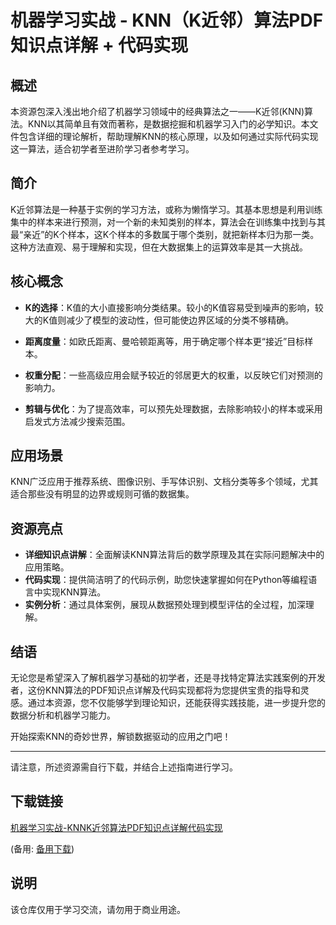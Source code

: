 # 机器学习实战 - KNN（K近邻）算法PDF知识点详解 + 代码实现

## 概述

本资源包深入浅出地介绍了机器学习领域中的经典算法之一——K近邻(KNN)算法。KNN以其简单且有效而著称，是数据挖掘和机器学习入门的必学知识。本文件包含详细的理论解析，帮助理解KNN的核心原理，以及如何通过实际代码实现这一算法，适合初学者至进阶学习者参考学习。

## 简介

K近邻算法是一种基于实例的学习方法，或称为懒惰学习。其基本思想是利用训练集中的样本来进行预测，对一个新的未知类别的样本，算法会在训练集中找到与其最“亲近”的K个样本，这K个样本的多数属于哪个类别，就把新样本归为那一类。这种方法直观、易于理解和实现，但在大数据集上的运算效率是其一大挑战。

## 核心概念

- **K的选择**：K值的大小直接影响分类结果。较小的K值容易受到噪声的影响，较大的K值则减少了模型的波动性，但可能使边界区域的分类不够精确。
  
- **距离度量**：如欧氏距离、曼哈顿距离等，用于确定哪个样本更“接近”目标样本。

- **权重分配**：一些高级应用会赋予较近的邻居更大的权重，以反映它们对预测的影响力。

- **剪辑与优化**：为了提高效率，可以预先处理数据，去除影响较小的样本或采用启发式方法减少搜索范围。

## 应用场景

KNN广泛应用于推荐系统、图像识别、手写体识别、文档分类等多个领域，尤其适合那些没有明显的边界或规则可循的数据集。

## 资源亮点

- **详细知识点讲解**：全面解读KNN算法背后的数学原理及其在实际问题解决中的应用策略。
- **代码实现**：提供简洁明了的代码示例，助您快速掌握如何在Python等编程语言中实现KNN算法。
- **实例分析**：通过具体案例，展现从数据预处理到模型评估的全过程，加深理解。

## 结语

无论您是希望深入了解机器学习基础的初学者，还是寻找特定算法实践案例的开发者，这份KNN算法的PDF知识点详解及代码实现都将为您提供宝贵的指导和灵感。通过本资源，您不仅能够学到理论知识，还能获得实践技能，进一步提升您的数据分析和机器学习能力。

开始探索KNN的奇妙世界，解锁数据驱动的应用之门吧！

---

请注意，所述资源需自行下载，并结合上述指南进行学习。

## 下载链接
[机器学习实战-KNNK近邻算法PDF知识点详解代码实现](https://pan.quark.cn/s/d1908a951eaf) 

(备用: [备用下载](https://pan.baidu.com/s/1ddRMhlqoSfXsB99UBE2uPQ?pwd=1234))

## 说明

该仓库仅用于学习交流，请勿用于商业用途。
